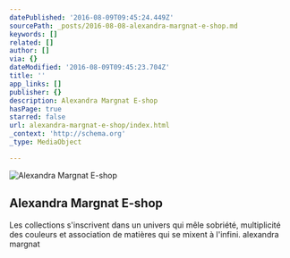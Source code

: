```yaml
---
datePublished: '2016-08-09T09:45:24.449Z'
sourcePath: _posts/2016-08-08-alexandra-margnat-e-shop.md
keywords: []
related: []
author: []
via: {}
dateModified: '2016-08-09T09:45:23.704Z'
title: ''
app_links: []
publisher: {}
description: Alexandra Margnat E-shop
hasPage: true
starred: false
url: alexandra-margnat-e-shop/index.html
_context: 'http://schema.org'
_type: MediaObject

---
```

![Alexandra Margnat E-shop](https://imgflo.herokuapp.com/graph/vahj1ThiexotieMo/d5a4d3df1146f883f723ad8afdd68e61/croprotate.png?cropheight=740&cropwidth=740&degrees=0&input=https%3A%2F%2Fthe-grid-user-content.s3-us-west-2.amazonaws.com%2Fce2803a1-5d9a-4c65-919c-2d7208bfc7ff.png&x=11&y=11)

<article style=""><h1>Alexandra Margnat E-shop</h1><p>Les collections s'inscrivent dans un univers qui mêle sobriété, multiplicité des couleurs et association de matières qui se mixent à l'infini. alexandra margnat</p></article>